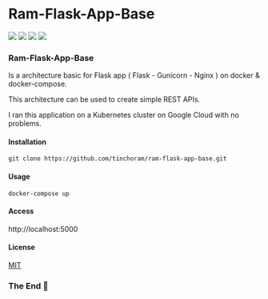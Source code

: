 # Ram-Flask-App-Base

![](https://img.shields.io/badge/Python-Flask-yellowgreen) ![](https://img.shields.io/badge/Python-Gunicorn-yellow) ![](https://img.shields.io/badge/HTTP-Nginx-green) ![](https://img.shields.io/badge/docker-docker--compose-blue)

### Ram-Flask-App-Base

Is a architecture basic for Flask app ( Flask - Gunicorn - Nginx ) on docker & docker-compose.

This architecture can be used to create simple REST APIs.

I ran this application on a Kubernetes cluster on Google Cloud with no problems.

#### Installation

`git clone https://github.com/tinchoram/ram-flask-app-base.git`

#### Usage

`docker-compose up`

#### Access

http://localhost:5000

#### License

[MIT](https://choosealicense.com/licenses/mit/)

### The End 🐍
